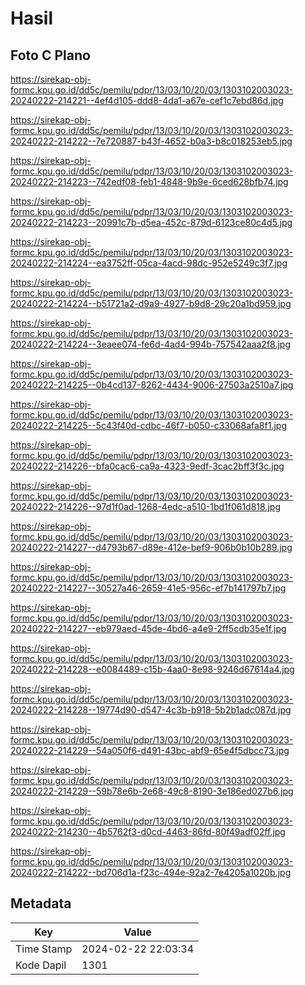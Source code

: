 # Hasil

## Foto C Plano

https://sirekap-obj-formc.kpu.go.id/dd5c/pemilu/pdpr/13/03/10/20/03/1303102003023-20240222-214221--4ef4d105-ddd8-4da1-a67e-cef1c7ebd86d.jpg

https://sirekap-obj-formc.kpu.go.id/dd5c/pemilu/pdpr/13/03/10/20/03/1303102003023-20240222-214222--7e720887-b43f-4652-b0a3-b8c018253eb5.jpg

https://sirekap-obj-formc.kpu.go.id/dd5c/pemilu/pdpr/13/03/10/20/03/1303102003023-20240222-214223--742edf08-feb1-4848-9b9e-6ced628bfb74.jpg

https://sirekap-obj-formc.kpu.go.id/dd5c/pemilu/pdpr/13/03/10/20/03/1303102003023-20240222-214223--20991c7b-d5ea-452c-879d-6123ce80c4d5.jpg

https://sirekap-obj-formc.kpu.go.id/dd5c/pemilu/pdpr/13/03/10/20/03/1303102003023-20240222-214224--ea3752ff-05ca-4acd-98dc-952e5249c3f7.jpg

https://sirekap-obj-formc.kpu.go.id/dd5c/pemilu/pdpr/13/03/10/20/03/1303102003023-20240222-214224--b51721a2-d9a9-4927-b9d8-29c20a1bd959.jpg

https://sirekap-obj-formc.kpu.go.id/dd5c/pemilu/pdpr/13/03/10/20/03/1303102003023-20240222-214224--3eaee074-fe6d-4ad4-994b-757542aaa2f8.jpg

https://sirekap-obj-formc.kpu.go.id/dd5c/pemilu/pdpr/13/03/10/20/03/1303102003023-20240222-214225--0b4cd137-8262-4434-9006-27503a2510a7.jpg

https://sirekap-obj-formc.kpu.go.id/dd5c/pemilu/pdpr/13/03/10/20/03/1303102003023-20240222-214225--5c43f40d-cdbc-46f7-b050-c33068afa8f1.jpg

https://sirekap-obj-formc.kpu.go.id/dd5c/pemilu/pdpr/13/03/10/20/03/1303102003023-20240222-214226--bfa0cac6-ca9a-4323-9edf-3cac2bff3f3c.jpg

https://sirekap-obj-formc.kpu.go.id/dd5c/pemilu/pdpr/13/03/10/20/03/1303102003023-20240222-214226--97d1f0ad-1268-4edc-a510-1bd1f061d818.jpg

https://sirekap-obj-formc.kpu.go.id/dd5c/pemilu/pdpr/13/03/10/20/03/1303102003023-20240222-214227--d4793b67-d89e-412e-bef9-906b0b10b289.jpg

https://sirekap-obj-formc.kpu.go.id/dd5c/pemilu/pdpr/13/03/10/20/03/1303102003023-20240222-214227--30527a46-2659-41e5-956c-ef7b141797b7.jpg

https://sirekap-obj-formc.kpu.go.id/dd5c/pemilu/pdpr/13/03/10/20/03/1303102003023-20240222-214227--eb979aed-45de-4bd6-a4e9-2ff5cdb35e1f.jpg

https://sirekap-obj-formc.kpu.go.id/dd5c/pemilu/pdpr/13/03/10/20/03/1303102003023-20240222-214228--e0084489-c15b-4aa0-8e98-9246d67614a4.jpg

https://sirekap-obj-formc.kpu.go.id/dd5c/pemilu/pdpr/13/03/10/20/03/1303102003023-20240222-214228--19774d90-d547-4c3b-b918-5b2b1adc087d.jpg

https://sirekap-obj-formc.kpu.go.id/dd5c/pemilu/pdpr/13/03/10/20/03/1303102003023-20240222-214229--54a050f6-d491-43bc-abf9-65e4f5dbcc73.jpg

https://sirekap-obj-formc.kpu.go.id/dd5c/pemilu/pdpr/13/03/10/20/03/1303102003023-20240222-214229--59b78e6b-2e68-49c8-8190-3e186ed027b6.jpg

https://sirekap-obj-formc.kpu.go.id/dd5c/pemilu/pdpr/13/03/10/20/03/1303102003023-20240222-214230--4b5762f3-d0cd-4463-86fd-80f49adf02ff.jpg

https://sirekap-obj-formc.kpu.go.id/dd5c/pemilu/pdpr/13/03/10/20/03/1303102003023-20240222-214222--bd706d1a-f23c-494e-92a2-7e4205a1020b.jpg


## Metadata

| Key        | Value               |
| ---------- | ------------------- |
| Time Stamp | 2024-02-22 22:03:34 |
| Kode Dapil | 1301                |



